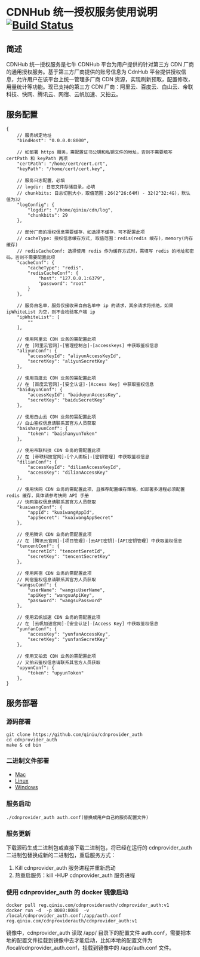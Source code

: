 # CDNHub 统一授权服务使用说明 [![Build Status](https://api.travis-ci.org/qiniu/logkit.svg)](http://travis-ci.org/qiniu/cdnprovider_auth)

## 简述

CDNHub 统一授权服务是七牛 CDNHub 平台为用户提供的针对第三方 CDN 厂商的通用授权服务。基于第三方厂商提供的账号信息为 CdnHub 平台提供授权信息，允许用户在该平台上统一管理多厂商 CDN 资源，实现刷新预取，配置修改，用量统计等功能。现已支持的第三方 CDN 厂商：阿里云、百度云、白山云、帝联科技、快网、腾讯云、网宿、云帆加速、又拍云。

## 服务配置

```
{
	// 服务绑定地址
	"bindHost": "0.0.0.0:8000",
	
	// 如部署 https 服务，需配置证书公钥和私钥文件的地址，否则不需要填写 certPath 和 keyPath 两项
	"certPath": "/home/cert/cert.crt",
	"keyPath": "/home/cert/cert.key",
	
	// 服务日志配置，必填
	// logdir: 日志文件存储目录，必填
	// chunkbits: 日志切割大小，取值范围：26(2^26:64M) - 32(2^32:4G)，默认值为32
	"logConfig": {
		"logdir": "/home/qiniu/cdn/log",
		"chunkbits": 29
	},
	
	// 部分厂商的授权信息需要缓存，如选择不缓存，可不配置此项
	// cacheType: 授权信息缓存方式, 取值范围：redis(redis 缓存)，memory(内存缓存)
	// redisCacheConf: 选择使用 redis 作为缓存方式时，需填写 redis 的地址和密码，否则不需要配置此项
	"cacheConf": {
		"cacheType": "redis",
		"redisCacheConf": {
			"host": "127.0.0.1:6379",
			"password": "root"
		}
	},
	
	// 服务白名单，服务仅接收来自白名单中 ip 的请求，其余请求将拒绝。如果 ipWhiteList 为空，则不会检验客户端 ip
	"ipWhiteList": [
		""
	],
	
	// 使用阿里云 CDN 业务的需配置此项
	// 在 [阿里云官网]-[管理控制台]-[accesskeys] 中获取鉴权信息
	"aliyunConf": {
		"accessKeyId": "aliyunAccessKeyId",
		"secretKey": "aliyunSecretKey"
	},
	
	// 使用百度云 CDN 业务的需配置此项
	// 在 [百度云官网]-[安全认证]-[Access Key] 中获取鉴权信息
	"baiduyunConf": {
		"accessKeyId": "baiduyunAccessKey",
		"secretKey": "baiduSecretKey"
	},
	
	// 使用白山云 CDN 业务的需配置此项
	// 白山鉴权信息请联系其官方人员获取
	"baishanyunConf": {
		"token": "baishanyunToken"
	},
	
	// 使用帝联科技 CDN 业务的需配置此项
	// 在 [帝联科技官网]-[个人面板]-[密钥管理] 中获取鉴权信息
	"dilianConf": {
		"accessKeyId": "dilianAccessKeyId",
		"accessKey": "dilianAccessKey"
	},
	
	// 使用快网 CDN 业务的需配置此项，且推荐配置缓存策略，如部署多进程必须配置 redis 缓存，具体请参考快网 API 手册
	// 快网鉴权信息请联系其官方人员获取
	"kuaiwangConf": {
		"appId": "kuaiwangAppId",
		"appSecret": "kuaiwangAppSecret"
	},
	
	// 使用腾讯 CDN 业务的需配置此项
	// 在 [腾讯云官网]-[项目管理]-[云API密钥]-[API密钥管理] 中获取鉴权信息
	"tencentConf": {
		"secretId": "tencentSeretId",
		"secretKey": "tencentSecretKey"
	},
	
	// 使用网宿 CDN 业务的需配置此项
	// 网宿鉴权信息请联系其官方人员获取
	"wangsuConf": {
		"userName": "wangsuUserName",
		"apiKey": "wangsuApiKey",
		"password": "wangsuPassword"
	},
	
	// 使用云帆加速 CDN 业务的需配置此项
	// 在 [云帆加速官网]-[安全认证]-[Access Key] 中获取鉴权信息
	"yunfanConf": {
		"accessKey": "yunfanAccessKey",
		"secretKey": "yunfanSecretKey"
	},
    
	// 使用又拍云 CDN 业务的需配置此项
	// 又拍云鉴权信息请联系其官方人员获取
	"upyunConf": {
		"token": "upyunToken"
	},
}
```

## 服务部署

### 源码部署
```
git clone https://github.com/qiniu/cdnprovider_auth
cd cdnprovider_auth
make & cd bin
```

### 二进制文件部署
* [Mac](http://pebc2c9b2.bkt.clouddn.com/mac/cdnprovider_auth)
* [Linux](http://pebc2c9b2.bkt.clouddn.com/linux/cdnprovider_auth)
* [Windows](http://pebc2c9b2.bkt.clouddn.com/windows/cdnprovider_auth.exe)

### 服务启动

```
./cdnprovider_auth auth.conf(替换成用户自己的服务配置文件)
```

### 服务更新

下载源码生成二进制包或直接下载二进制包，将已经在运行的 cdnprovider_auth 二进制包替换成新的二进制包，重启服务方式：

1. Kill cdnprovider\_auth 服务进程并重新启动
2. 热重启服务：kill -HUP cdnprovider\_auth 服务进程

### 使用 cdnprovider_auth 的 docker 镜像启动
```
docker pull reg.qiniu.com/cdnproviderauth/cdnprovider_auth:v1
docker run -d  -p 8080:8080  -v /local/cdnprovider_auth.conf:/app/auth.conf reg.qiniu.com/cdnproviderauth/cdnprovider_auth:v1
```

镜像中，cdnprovider\_auth 读取 /app/ 目录下的配置文件 auth.conf，需要把本地的配置文件挂载到镜像中去才能启动，比如本地的配置文件为 /local/cdnprovider_auth.conf，挂载到镜像中的 /app/auth.conf 文件。